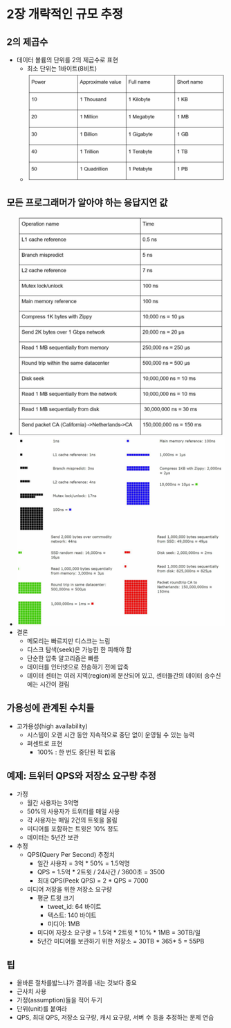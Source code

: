 # 2장 개략적인 규모 추정
## 2의 제곱수
* 데이터 볼륨의 단위를 2의 제곱수로 표현
    - 최소 단위는 1바이트(8비트)
    - ![](images/02/2-1.png)
## 모든 프로그래머가 알아야 하는 응답지연 값
* ![](images/02/2-2.png)
* ![](images/02/2-3.png)
* 결론
    - 메모리는 빠르지만 디스크는 느림
    - 디스크 탐색(seek)은 가능한 한 피해야 함
    - 단순한 압축 알고리즘은 빠름
    - 데이터를 인터넷으로 전송하기 전에 압축
    - 데이터 센터는 여러 지역(region)에 분산되어 있고, 센터들간의 데이터 송수신에는 시간이 걸림
## 가용성에 관계된 수치들
* 고가용성(high availability)
    - 시스템이 오랜 시간 동안 지속적으로 중단 없이 운영될 수 있는 능력
    - 퍼센트로 표현
        - 100% : 한 번도 중단된 적 없음
## 예제: 트위터 QPS와 저장소 요구량 추정
* 가정
    - 월간 사용자는 3억명
    - 50%의 사용자가 트위터를 매일 사용
    - 각 사용자는 매일 2건의 트윗을 올림
    - 미디어를 포함하는 트윗은 10% 정도
    - 데이터는 5년간 보관
* 추정
    - QPS(Query Per Second) 추정치
        - 일간 사용자 = 3억 * 50% = 1.5억명
        - QPS = 1.5억 * 2트윗 / 24사간 / 3600초 = 3500
        * 최대 QPS(Peek QPS) = 2 * QPS = 7000
    - 미디어 저장을 위한 저장소 요구량
        - 평균 트윗 크기
            - tweet_id: 64 바이트
            - 텍스트: 140 바이트
            - 미디어: 1MB
        - 미디어 자장소 요구량 = 1.5억 * 2트윗 * 10% * 1MB = 30TB/일
        - 5년간 미디어를 보관하기 위한 저장소 = 30TB * 365* 5 = 55PB
## 팁
* 올바른 절차를밟느냐가 결과를 내는 것보다 중요
* 근사치 사용
* 가정(assumption)들을 적어 두기
* 단위(unit)를 붙여라
* QPS, 최대 QPS, 저장소 요구량, 캐시 요구량, 서버 수 등을 추정하는 문제 연습
